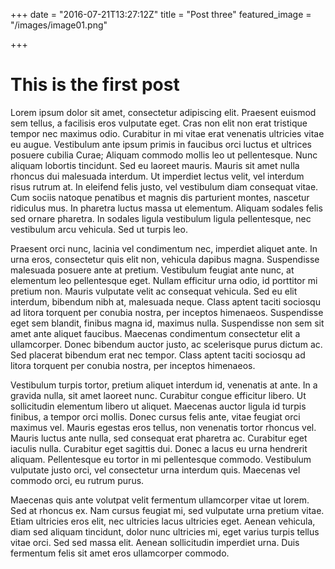 +++
date = "2016-07-21T13:27:12Z"
title = "Post three"
featured_image = "/images/image01.png"

+++

# This is the first post

Lorem ipsum dolor sit amet, consectetur adipiscing elit. Praesent euismod sem tellus, a facilisis eros vulputate eget. Cras non elit non erat tristique tempor nec maximus odio. Curabitur in mi vitae erat venenatis ultricies vitae eu augue. Vestibulum ante ipsum primis in faucibus orci luctus et ultrices posuere cubilia Curae; Aliquam commodo mollis leo ut pellentesque. Nunc aliquam lobortis tincidunt. Sed eu laoreet mauris. Mauris sit amet nulla rhoncus dui malesuada interdum. Ut imperdiet lectus velit, vel interdum risus rutrum at. In eleifend felis justo, vel vestibulum diam consequat vitae. Cum sociis natoque penatibus et magnis dis parturient montes, nascetur ridiculus mus. In pharetra luctus massa ut elementum. Aliquam sodales felis sed ornare pharetra. In sodales ligula vestibulum ligula pellentesque, nec vestibulum arcu vehicula. Sed ut turpis leo.

Praesent orci nunc, lacinia vel condimentum nec, imperdiet aliquet ante. In urna eros, consectetur quis elit non, vehicula dapibus magna. Suspendisse malesuada posuere ante at pretium. Vestibulum feugiat ante nunc, at elementum leo pellentesque eget. Nullam efficitur urna odio, id porttitor mi pretium non. Mauris vulputate velit ac consequat vehicula. Sed eu elit interdum, bibendum nibh at, malesuada neque. Class aptent taciti sociosqu ad litora torquent per conubia nostra, per inceptos himenaeos. Suspendisse eget sem blandit, finibus magna id, maximus nulla. Suspendisse non sem sit amet ante aliquet faucibus. Maecenas condimentum consectetur elit a ullamcorper. Donec bibendum auctor justo, ac scelerisque purus dictum ac. Sed placerat bibendum erat nec tempor. Class aptent taciti sociosqu ad litora torquent per conubia nostra, per inceptos himenaeos.

Vestibulum turpis tortor, pretium aliquet interdum id, venenatis at ante. In a gravida nulla, sit amet laoreet nunc. Curabitur congue efficitur libero. Ut sollicitudin elementum libero ut aliquet. Maecenas auctor ligula id turpis finibus, a tempor orci mollis. Donec cursus felis ante, vitae feugiat orci maximus vel. Mauris egestas eros tellus, non venenatis tortor rhoncus vel. Mauris luctus ante nulla, sed consequat erat pharetra ac. Curabitur eget iaculis nulla. Curabitur eget sagittis dui. Donec a lacus eu urna hendrerit aliquam. Pellentesque eu tortor in mi pellentesque commodo. Vestibulum vulputate justo orci, vel consectetur urna interdum quis. Maecenas vel commodo orci, eu rutrum purus.

Maecenas quis ante volutpat velit fermentum ullamcorper vitae ut lorem. Sed at rhoncus ex. Nam cursus feugiat mi, sed vulputate urna pretium vitae. Etiam ultricies eros elit, nec ultricies lacus ultricies eget. Aenean vehicula, diam sed aliquam tincidunt, dolor nunc ultricies mi, eget varius turpis tellus vitae orci. Sed sed massa elit. Aenean sollicitudin imperdiet urna. Duis fermentum felis sit amet eros ullamcorper commodo.


